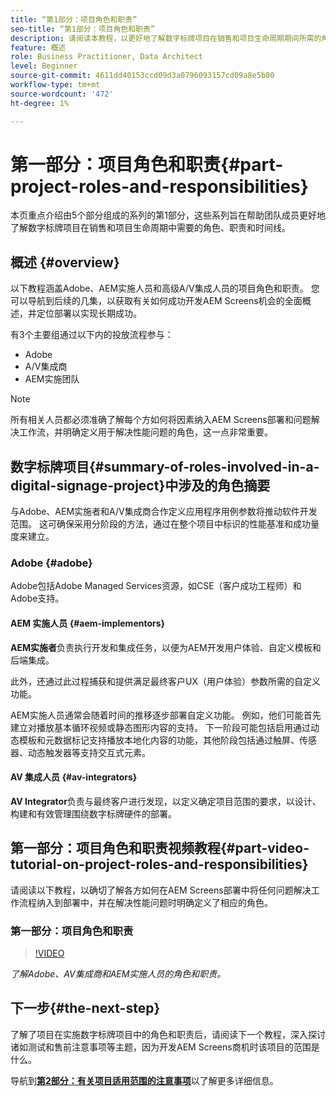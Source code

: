 ```yaml
---
title: “第1部分：项目角色和职责”
seo-title: “第1部分：项目角色和职责”
description: 请阅读本教程，以更好地了解数字标牌项目在销售和项目生命周期期间所需的角色、职责和时间线。
feature: 概述
role: Business Practitioner, Data Architect
level: Beginner
source-git-commit: 4611dd40153ccd09d3a0796093157cd09a8e5b80
workflow-type: tm+mt
source-wordcount: '472'
ht-degree: 1%

---
```



# 第一部分：项目角色和职责{#part-project-roles-and-responsibilities}

本页重点介绍由5个部分组成的系列的第1部分，这些系列旨在帮助团队成员更好地了解数字标牌项目在销售和项目生命周期中需要的角色、职责和时间线。

## 概述 {#overview}

以下教程涵盖Adobe、AEM实施人员和高级A/V集成人员的项目角色和职责。 您可以导航到后续的几集，以获取有关如何成功开发AEM Screens机会的全面概述，并定位部署以实现长期成功。

有3个主要组通过以下内的投放流程参与：

* Adobe
* A/V集成商
* AEM实施团队

>[!NOTE]
>
>所有相关人员都必须准确了解每个方如何将因素纳入AEM Screens部署和问题解决工作流，并明确定义用于解决性能问题的角色，这一点非常重要。

## 数字标牌项目{#summary-of-roles-involved-in-a-digital-signage-project}中涉及的角色摘要

与Adobe、AEM实施者和A/V集成商合作定义应用程序用例参数将推动软件开发范围。 这可确保采用分阶段的方法，通过在整个项目中标识的性能基准和成功量度来建立。

### Adobe {#adobe}

Adobe包括Adobe Managed Services资源，如CSE（客户成功工程师）和Adobe支持。

#### AEM 实施人员 {#aem-implementors}

**AEM实施者**&#x200B;负责执行开发和集成任务，以便为AEM开发用户体验、自定义模板和后端集成。

此外，还通过此过程捕获和提供满足最终客户UX（用户体验）参数所需的自定义功能。

AEM实施人员通常会随着时间的推移逐步部署自定义功能。 例如，他们可能首先建立对播放基本循环视频或静态图形内容的支持。 下一阶段可能包括启用通过动态模板和元数据标记支持播放本地化内容的功能，其他阶段包括通过触屏、传感器、动态触发器等支持交互式元素。

#### AV 集成人员 {#av-integrators}

**AV Integrator**&#x200B;负责与最终客户进行发现，以定义确定项目范围的要求，以设计、构建和有效管理围绕数字标牌硬件的部署。

## 第一部分：项目角色和职责视频教程{#part-video-tutorial-on-project-roles-and-responsibilities}

请阅读以下教程，以确切了解各方如何在AEM Screens部署中将任何问题解决工作流程纳入到部署中，并在解决性能问题时明确定义了相应的角色。

### 第一部分：项目角色和职责

>[!VIDEO](https://video.tv.adobe.com/v/28375)

*了解Adobe、AV集成商和AEM实施人员的角色和职责。*

## 下一步{#the-next-step}

了解了项目在实施数字标牌项目中的角色和职责后，请阅读下一个教程，深入探讨诸如测试和售前注意事项等主题，因为开发AEM Screens商机时该项目的范围是什么。

导航到&#x200B;**[第2部分：有关项目适用范围的注意事项](project-considerations.md)**&#x200B;以了解更多详细信息。
